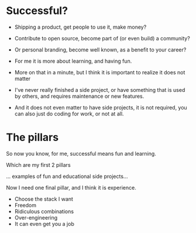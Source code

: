 # Successful?

- Shipping a product, get people to use it, make money?

- Contribute to open source, become part of (or even build) a community?

- Or personal branding, become well known, as a benefit to your career?

- For me it is more about learning, and having fun.

- More on that in a minute, but I think it is important to realize it does not matter

- I've never really finished a side project, or have something that is used by others, and requires maintenance or new features.

- And it does not even matter to have side projects, it is not required, you can also just do coding for work, or not at all.

# The pillars

So now you know, for me, successful means fun and learning.

Which are my first 2 pillars

... examples of fun and educational side projects...

Now I need one final pillar, and I think it is experience. 

- Choose the stack I want
- Freedom
- Ridiculous combinations
- Over-engineering
- It can even get you a job
